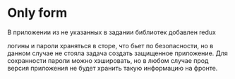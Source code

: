 # Only form

В приложении из не указанных в задании библиотек добавлен redux

логины и пароли храняться в сторе, что бьет по безопасности, но в данном случае не стояла задача создать защищенное приложение. Для сохранности пароли можно хэшировать, но в любом случае прод версия приложения не будет хранить такую информацию на фронте. 